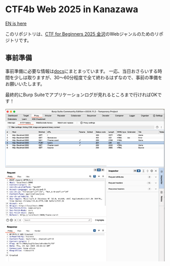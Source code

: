 # CTF4b Web 2025 in Kanazawa
[EN is here](./README-en.md)

このリポジトリは、[CTF for Beginners 2025 金沢](https://www.seccon.jp/13/seccon_beginners/kanazawa.html)のWebジャンルのためのリポジトリです。

## 事前準備
事前準備に必要な情報は[docs](./docs/)にまとまっています。
一応、当日おさらいする時間を少しは取りますが、30〜60分程度で全て終わるはずなので、事前の準備をお願いいたします。

最終的にBurp Suiteでアプリケーションログが見れるところまで行ければOKです！

![setup6.png](./docs/assets/burp-setup6.png)

